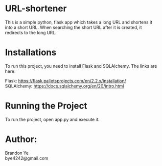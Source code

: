 <h1>URL-shortener</h1>
<p>This is a simple python, flask app which takes a long URL and shortens it into a short URL. When searching the short URL after it is created, it redirects to the long URL.</p>

<h1>Installations</h1>
<p>To run this project, you need to install Flask and SQLAlchemy. The links are here:

Flask: https://flask.palletsprojects.com/en/2.2.x/installation/<br>
SQLAlchemy: https://docs.sqlalchemy.org/en/20/intro.html</p>

<h1>Running the Project</h1>
<p>To run the project, open app.py and execute it.</p>

<h1>Author:</h1>
Brandon Ye<br>
bye4242@gmail.com
